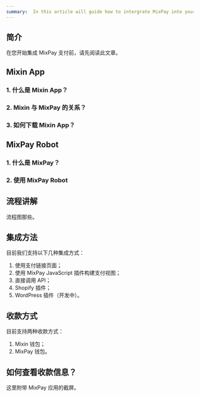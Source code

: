 ```yaml
---
summary:  In this article will guide how to intergrate MixPay into your existing system.
---
```


## 简介

在您开始集成 MixPay 支付前，请先阅读此文章。

## Mixin App

### 1. 什么是 Mixin App？

### 2. Mixin 与 MixPay 的关系？

### 3. 如何下载 Mixin App？

## MixPay Robot

### 1. 什么是 MixPay？

### 2. 使用 MixPay Robot


## 流程讲解

流程图那些。

## 集成方法

目前我们支持以下几种集成方式：

1. 使用支付链接页面；
2. 使用 MixPay JavaScript 插件构建支付视图；
3. 直接调用 API；
4. Shopify 插件；
5. WordPress 插件（开发中）。

## 收款方式

目前支持两种收款方式：

1. Mixin 钱包；
2. MixPay 钱包。

## 如何查看收款信息？

这里附带 MixPay 应用的截屏。

